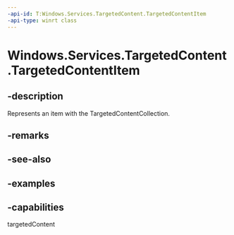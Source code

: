 ```yaml
---
-api-id: T:Windows.Services.TargetedContent.TargetedContentItem
-api-type: winrt class
---
```


<!-- Class syntax.
public class TargetedContentItem 
-->

# Windows.Services.TargetedContent.TargetedContentItem

## -description
Represents an item with the TargetedContentCollection.
## -remarks

## -see-also

## -examples

## -capabilities
targetedContent
